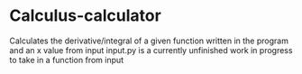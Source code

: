 # Calculus-calculator
Calculates the derivative/integral of a given function written in the program and an x value from input
input.py is a currently unfinished work in progress to take in a function from input
